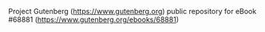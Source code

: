 Project Gutenberg (https://www.gutenberg.org) public repository for eBook #68881 (https://www.gutenberg.org/ebooks/68881)
